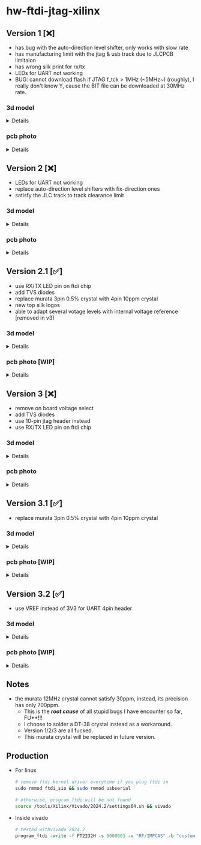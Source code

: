 # hw-ftdi-jtag-xilinx

## Version 1 [❌]
- has bug with the auto-direction level shifter, only works with slow rate
- has manufacturing limit with the jtag & usb track due to JLCPCB limitaion
- has wrong silk print for rx/tx
- LEDs for UART not working
- BUG: cannot download flash if JTAG f_tck > 1MHz (~5MHz~) (roughly), I really don't know Y, cause the BIT file can be downloaded at 30MHz rate.

### 3d model

<details>

  ![top_3d_v1](images/top_3d.png)
  ![bottom_3d_v1](images/bottom_3d.png)

</details>

### pcb photo

<details>

  ![pcb v1](images/v1.jpg)

</details>


## Version 2 [❌]
- LEDs for UART not working
- replace auto-direction level shifters with fix-direction ones
- satisfy the JLC track to track clearance limit

### 3d model

<details>

  ![top_3d_v2](images/v2_top_3d.png)

</details>

### pcb photo

<details>

  ![pcb v2](images/v2.jpg)

</details>

## Version 2.1 [✅]
- use RX/TX LED pin on ftdi chip
- add TVS diodes
- replace murata 3pin 0.5% crystal with 4pin 10ppm crystal
- new top silk logos
- able to adapt several votage levels with internal voltage reference [removed in v3]


### 3d model

<details>

  ![top_3d_v2](images/v2.1_3d.png)

</details>

### pcb photo [WIP]

<details>

  ![pcb v2](images/v2.1.jpg)

</details>

## Version 3 [❌]
- remove on board voltage select
- add TVS diodes
- use 10-pin jtag header instead
- use RX/TX LED pin on ftdi chip

### 3d model

<details>

  ![top_3d_v3](images/v3_3d.png)

</details>

### pcb photo

<details>

  ![pcb v3](images/v3.jpg)

</details>

## Version 3.1 [✅]
- replace murata 3pin 0.5% crystal with 4pin 10ppm crystal

### 3d model

<details>

  ![top_3d_v3.1](images/v3.1_3d.png)

</details>

### pcb photo [WIP]

<details>

  ![pcb v3.1](images/v3.1.jpg)

</details>

## Version 3.2 [✅]
- use VREF instead of 3V3 for UART 4pin header

### 3d model

<details>

  ![top_3d_v3.2](images/v3.2_3d.png)

</details>

### pcb photo [WIP]

<details>

  ![pcb v3.2](images/v3.2.jpg)

</details>

## Notes
- the murata 12MHz crystal cannot satisfy 30ppm, instead, its precision has only 700ppm.
  - This is the ***root cause*** of all stupid bugs I have encounter so far, FU**!!!
  - I choose to solder a DT-38 crystal instead as a workaround.
  - Version 1/2/3 are all fucked.
  - This murata crystal will be replaced in future version.

## Production
- For linux
  ```bash
  # remove ftdi kernel driver everytime if you plug ftdi in
  sudo rmmod ftdi_sio && sudo rmmod usbserial
  ```
  ```bash
  # otherwise, program_ftdi will be not found
  source /tools/Xilinx/Vivado/2024.2/settings64.sh && vivado
  ```
- Inside vivado
  ```tcl
  # tested withvivado 2024.2
  program_ftdi -write -f FT2232H -s 0000003 -v "RF/IMPCAS" -b "custom" -d "FT2232H JTAG Cable 10P"
  ```